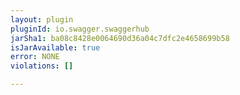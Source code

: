 ```yaml
---
layout: plugin
pluginId: io.swagger.swaggerhub
jarSha1: ba08c8428e0064690d36a04c7dfc2e4658699b58
isJarAvailable: true
error: NONE
violations: []

---
```

